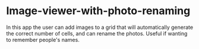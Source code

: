 # Image-viewer-with-photo-renaming
In this app the user can add images to a grid that will automatically generate the correct number of cells, and can rename the photos. Useful if wanting to remember people's names.
